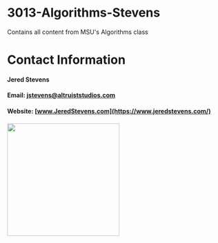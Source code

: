 # 3013-Algorithms-Stevens
Contains all content from MSU's Algorithms class

# Contact Information
#### Jered Stevens
#### Email: jstevens@altruiststudios.com
#### Website: [www.JeredStevens.com](https://www.jeredstevens.com/)
#### <img style="height:auto;" alt="" width="260" height="260" src="https://avatars.githubusercontent.com/u/48135909?v=4">